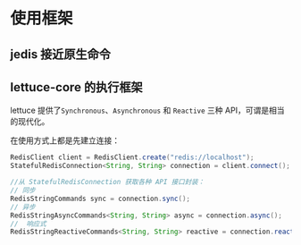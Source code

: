 # 使用框架

##  jedis 接近原生命令


##  lettuce-core 的执行框架
lettuce 提供了`Synchronous`、`Asynchronous` 和 `Reactive` 三种 API，可谓是相当的现代化。

在使用方式上都是先建立连接：
```java
RedisClient client = RedisClient.create("redis://localhost");
StatefulRedisConnection<String, String> connection = client.connect();

//从 StatefulRedisConnection 获取各种 API 接口封装：
// 同步
RedisStringCommands sync = connection.sync();
// 异步
RedisStringAsyncCommands<String, String> async = connection.async();
//  响应式
RedisStringReactiveCommands<String, String> reactive = connection.reactive();
```